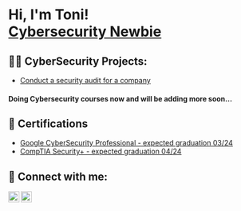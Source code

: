 <h1>Hi, I'm Toni! <br/><a href="https://www.linkedin.com/in/tonit0dorov/">Cybersecurity Newbie</a>

<h2>👨‍💻 CyberSecurity Projects:</h2>



  - [Conduct a security audit for a company ](https://github.com/ToniT0dorov/Conduct_a_security_audit)
  <h4> Doing Cybersecurity courses now and will be adding more soon...</h4>

<h2>📜 Certifications</h2>

- [Google CyberSecurity Professional - expected graduation 03/24](https://www.coursera.org/professional-certificates/google-cybersecurity)
- [CompTIA Security+ -  expected graduation 04/24](https://www.comptia.org/certifications/security)


<h2> 🤳 Connect with me:</h2>

[<img align="left" alt="TonyT0dorov | LinkedIn" width="22px" src="https://cdn.jsdelivr.net/npm/simple-icons@v3/icons/linkedin.svg" />][linkedin]
[<img align="left" alt="tony.todorov.bg | Instagram" width="22px" src="https://cdn.jsdelivr.net/npm/simple-icons@v3/icons/instagram.svg" />][instagram]


[instagram]: https://www.instagram.com/tony.todorov.bg/
[linkedin]: https://linkedin.com/in/tonit0dorov

